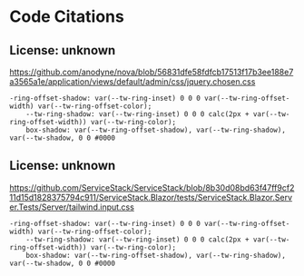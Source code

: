 # Code Citations

## License: unknown

https://github.com/anodyne/nova/blob/56831dfe58fdfcb17513f17b3ee188e7a3565a1e/application/views/default/admin/css/jquery.chosen.css

```
-ring-offset-shadow: var(--tw-ring-inset) 0 0 0 var(--tw-ring-offset-width) var(--tw-ring-offset-color);
    --tw-ring-shadow: var(--tw-ring-inset) 0 0 0 calc(2px + var(--tw-ring-offset-width)) var(--tw-ring-color);
    box-shadow: var(--tw-ring-offset-shadow), var(--tw-ring-shadow), var(--tw-shadow, 0 0 #0000
```

## License: unknown

https://github.com/ServiceStack/ServiceStack/blob/8b30d08bd63f47ff9cf211d15d1828375794c911/ServiceStack.Blazor/tests/ServiceStack.Blazor.Server.Tests/Server/tailwind.input.css

```
-ring-offset-shadow: var(--tw-ring-inset) 0 0 0 var(--tw-ring-offset-width) var(--tw-ring-offset-color);
    --tw-ring-shadow: var(--tw-ring-inset) 0 0 0 calc(2px + var(--tw-ring-offset-width)) var(--tw-ring-color);
    box-shadow: var(--tw-ring-offset-shadow), var(--tw-ring-shadow), var(--tw-shadow, 0 0 #0000
```
